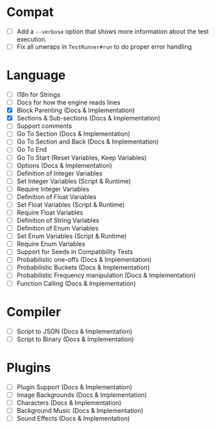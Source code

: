 # Compat
  - [ ] Add a `--verbose` option that shows more information about the test
        execution.
  - [ ] Fix all unwraps in `TestRunner#run` to do proper error handling

# Language
  - [ ] I18n for Strings
  - [ ] Docs for how the engine reads lines
  - [x] Block Parenting (Docs & Implementation)
  - [x] Sections & Sub-sections (Docs & Implementation)
  - [ ] Support comments
  - [ ] Go To Section (Docs & Implementation)
  - [ ] Go To Section and Back (Docs & Implementation)
  - [ ] Go To End
  - [ ] Go To Start (Reset Variables, Keep Variables)
  - [ ] Options (Docs & Implementation)
  - [ ] Definition of Integer Variables
  - [ ] Set Integer Variables (Script & Runtime)
  - [ ] Require Integer Variables
  - [ ] Definition of Float Variables
  - [ ] Set Float Variables (Script & Runtime)
  - [ ] Require Float Variables
  - [ ] Definition of String Variables
  - [ ] Definition of Enum Variables
  - [ ] Set Enum Variables (Script & Runtime)
  - [ ] Require Enum Variables
  - [ ] Support for Seeds in Compatibility Tests
  - [ ] Probabilistic one-offs (Docs & Implementation)
  - [ ] Probabilistic Buckets (Docs & Implementation)
  - [ ] Probabilistic Frequency manipulation (Docs & Implementation)
  - [ ] Function Calling (Docs & Implementation)

# Compiler
  - [ ] Script to JSON (Docs & Implementation)
  - [ ] Script to Binary (Docs & Implementation)

# Plugins
  - [ ] Plugin Support (Docs & Implementation)
  - [ ] Image Backgrounds (Docs & Implementation)
  - [ ] Characters (Docs & Implementation)
  - [ ] Background Music (Docs & Implementation)
  - [ ] Sound Effects (Docs & Implementation)
